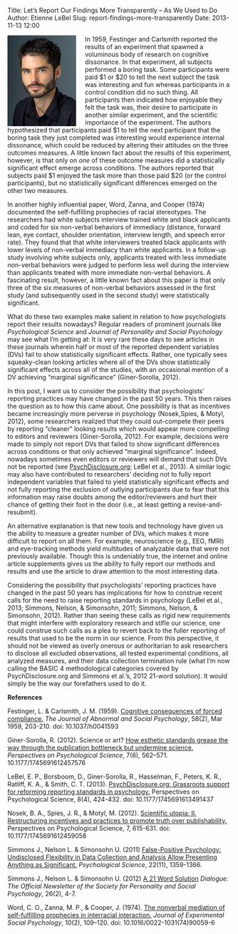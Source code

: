 Title: Let’s Report Our Findings More Transparently – As We Used to Do
Author: Etienne LeBel
Slug: report-findings-more-transparently
Date: 2013-11-13 12:00

<img src="/images/etiennelebel.jpg" alt="Photo of Etienne LeBel" align="left" style="padding-right: 20px;" />

In 1959, Festinger and Carlsmith reported the results of an experiment that spawned a voluminous body of research on cognitive dissonance. In that experiment, all subjects performed a boring task. Some participants were paid $1 or $20 to tell the next subject the task was interesting and fun whereas participants in a control condition did no such thing. All participants then indicated how enjoyable they felt the task was, their desire to participate in another similar experiment, and the scientific importance of the experiment. The authors hypothesized that participants paid $1 to tell the next participant that the boring task they just completed was interesting would experience internal dissonance, which could be reduced by altering their attitudes on the three outcomes measures. A little known fact about the results of this experiment, however, is that only on _one_ of these outcome measures did a statistically significant effect emerge across conditions. The authors reported that subjects paid $1 enjoyed the task more than those paid $20 (or the control participants), but no statistically significant differences emerged on the other two measures. 

In another highly influential paper, Word, Zanna, and Cooper (1974) documented the self-fulfilling prophecies of racial stereotypes. The researchers had white subjects interview trained white and black applicants and coded for six non-verbal behaviors of immediacy (distance, forward lean, eye contact, shoulder orientation, interview length, and speech error rate). They found that that white interviewers treated black applicants with lower levels of non-verbal immediacy than white applicants. In a follow-up study involving white subjects only, applicants treated with less immediate non-verbal behaviors were judged to perform less well during the interview than applicants treated with more immediate non-verbal behaviors. A fascinating result, however, a little known fact about this paper is that only three of the six measures of non-verbal behaviors assessed in the first study (and subsequently used in the second study) were statistically significant. 

What do these two examples make salient in relation to how psychologists report their results nowadays? Regular readers of prominent journals like _Psychological Science_ and _Journal of Personality and Social Psychology_ may see what I’m getting at: It is very rare these days to see articles in these journals wherein half or most of the reported dependent variables (DVs) fail to show statistically significant effects. Rather, one typically sees squeaky-clean looking articles where all of the DVs show statistically significant effects across all of the studies, with an occasional mention of a DV achieving “marginal significance” (Giner-Sorolla, 2012).

In this post, I want us to consider the possibility that psychologists’ reporting practices may have changed in the past 50 years. This then raises the question as to how this came about. One possibility is that as incentives became increasingly more perverse in psychology (Nosek,Spies, & Motyl, 2012), some researchers realized that they could out-compete their peers by reporting “cleaner” looking results which would appear more compelling to editors and reviewers (Giner-Sorolla, 2012). For example, decisions were made to simply not report DVs that failed to show significant differences across conditions or that only achieved “marginal significance”. Indeed, nowadays sometimes even editors or reviewers will demand that such DVs not be reported (see [PsychDisclosure.org](http://PsychDisclosure.org); LeBel et al., 2013). A similar logic may also have contributed to researchers’ deciding not to fully report independent variables that failed to yield statistically significant effects and not fully reporting the exclusion of outlying participants due to fear that this information may raise doubts among the editor/reviewers and hurt their chance of getting their foot in the door (i.e., at least getting a revise-and-resubmit).

An alternative explanation is that new tools and technology have given us the ability to measure a greater number of DVs, which makes it more difficult to report on all them. For example, neuroscience (e.g., EEG, fMRI) and eye-tracking methods yield multitudes of analyzable data that were not previously available. Though this is undeniably true, the internet and online article supplements gives us the ability to fully report our methods and results and use the article to draw attention to the most interesting data.

Considering the possibility that psychologists’ reporting practices have changed in the past 50 years has implications for how to construe recent calls for the need to raise reporting standards in psychology (LeBel et al., 2013; Simmons, Nelson, & Simonsohn, 2011; Simmons, Nelson, & Simonsohn, 2012). Rather than seeing these calls as rigid new requirements that might interfere with exploratory research and stifle our science, one could construe such calls as a plea to revert back to the fuller reporting of results that used to be the norm in our science. From this perspective, it should not be viewed as overly onerous or authoritarian to ask researchers to disclose all excluded observations, all tested experimental conditions, all analyzed measures, and their data collection termination rule (what I’m now calling the BASIC 4 methodological categories covered by PsychDisclosure.org and Simmons et al.’s, 2012 21-word solution). It would simply be the way our forefathers used to do it.

**References**

Festinger, L. & Carlsmith, J. M. (1959). [Cognitive consequences of forced compliance.](http://psychclassics.yorku.ca/Festinger/) _The Journal of Abnormal and Social Psychology_, 58(2), Mar 1959, 203-210. doi: 10.1037/h0041593

Giner-Sorolla, R. (2012). Science or art? [How esthetic standards grease the way through the publication bottleneck but undermine science.](http://pps.sagepub.com/content/7/6/562.full) _Perspectives on Psychological Science_, 7(6), 562–571. 10.1177/1745691612457576

LeBel, E. P., Borsboom, D., Giner-Sorolla, R., Hasselman, F., Peters, K. R., Ratliff, K. A., & Smith, C. T. (2013). [PsychDisclosure.org: Grassroots support for reforming reporting standards in psychology.](http://pps.sagepub.com/content/8/4/424.full) Perspectives on Psychological Science, 8(4), 424-432. doi: 10.1177/1745691613491437

Nosek, B. A., Spies, J. R., & Motyl, M. (2012).  [Scientific utopia: II. Restructuring incentives and practices to promote truth over publishability.](http://pps.sagepub.com/content/7/6/615.full) Perspectives on Psychological Science, 7, 615-631. doi: 10.1177/1745691612459058

Simmons J., Nelson L. & Simonsohn U. (2011) [False-Positive Psychology: Undisclosed Flexibility in Data Collection and Analysis Allow Presenting Anything as Significant.](http://papers.ssrn.com/sol3/papers.cfm?abstract_id=1850704) _Psychological Science_, 22(11), 1359-1366.

Simmons J., Nelson L. & Simonsohn U. (2012) [A 21 Word Solution](http://papers.ssrn.com/sol3/papers.cfm?abstract_id=2160588) _Dialogue: The Official Newsletter of the Society for Personality and Social Psychology_, 26(2), 4-7.

Word, C. O., Zanna, M. P., & Cooper, J. (1974). [The nonverbal mediation of self-fulfilling prophecies in interracial interaction.](https://catalyst.uw.edu/workspace/file/download/72b19d8df8de321d0fed3803109a14aaf7c7b6f3800f40f477d902ab0a5e173b) _Journal of Experimental Social Psychology_, 10(2), 109–120. doi: 10.1016/0022-1031(74)90059-6
